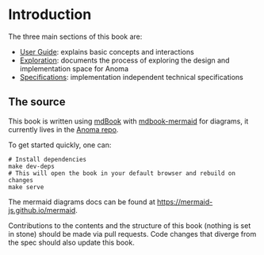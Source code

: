 # Introduction

The three main sections of this book are:

- [User Guide](./user-guide): explains basic concepts and interactions
- [Exploration](./explore): documents the process of exploring the design and implementation space for Anoma
- [Specifications](./specs): implementation independent technical specifications

## The source

This book is written using [mdBook](https://rust-lang.github.io/mdBook/) with [mdbook-mermaid](https://github.com/badboy/mdbook-mermaid) for diagrams, it currently lives in the [Anoma repo](https://github.com/anoma/anoma).

To get started quickly, one can:

```shell
# Install dependencies
make dev-deps
# This will open the book in your default browser and rebuild on changes
make serve
```

The mermaid diagrams docs can be found at <https://mermaid-js.github.io/mermaid>.

Contributions to the contents and the structure of this book (nothing is set in stone) should be made via pull requests. Code changes that diverge from the spec should also update this book.
